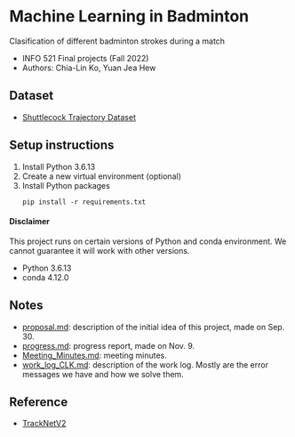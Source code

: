 # Machine Learning in Badminton

Clasification of different badminton strokes during a match

- INFO 521 Final projects (Fall 2022)
- Authors: Chia-Lin Ko, Yuan Jea Hew

## Dataset
- [Shuttlecock Trajectory Dataset](https://hackmd.io/Nf8Rh1NrSrqNUzmO0sQKZw)

## Setup instructions

1. Install Python 3.6.13
2. Create a new virtual environment (optional)
3. Install Python packages
    ```
    pip install -r requirements.txt
    ```
#### Disclaimer 
This project runs on certain versions of Python and conda environment. We cannot guarantee it will work with other versions.
- Python 3.6.13
- conda 4.12.0

## Notes

- [proposal.md](https://github.com/ISTA421INFO521/final-project-astrochialinko/blob/main/proposal.md): description of the initial idea of this project, made on Sep. 30.
- [progress.md](https://github.com/ISTA421INFO521/final-project-astrochialinko/blob/main/progress.md): progress report, made on Nov. 9.
- [Meeting_Minutes.md](https://github.com/ISTA421INFO521/final-project-astrochialinko/blob/main/Meeting_Minutes.md): meeting minutes.
- [work_log_CLK.md](https://github.com/ISTA421INFO521/final-project-astrochialinko/blob/main/work_log_CLK.md): description of the work log. Mostly are the error messages we have and how we solve them.




## Reference

- [TrackNetV2](https://nol.cs.nctu.edu.tw:234/open-source/TrackNetv2)
